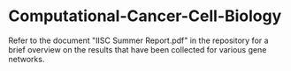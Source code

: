 # Computational-Cancer-Cell-Biology
Refer to the document "IISC Summer Report.pdf" in the repository for a brief overview on the results that have been collected for various gene networks.
